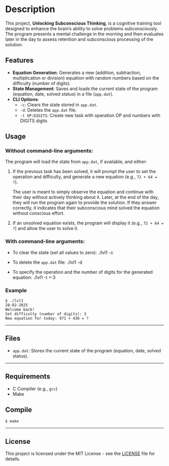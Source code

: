 # Description

This project, **Unlocking Subconscious Thinking**, is a cognitive training tool designed to enhance the brain’s ability to solve problems subconsciously. The program presents a mental challenge in the morning and then evaluates later in the day to assess retention and subconscious processing of the solution.

## Features

- **Equation Generation**: Generates a new (addition, subtraction, multiplication or division) equation with random numbers based on the difficulty (number of digits).
- **State Management**: Saves and loads the current state of the program (equation, date, solved status) in a file (`app.dat`).
- **CLI Options**:
  - `-c`: Clears the state stored in `app.dat`.
  - `-d`: Deletes the `app.dat` file.
  - `-t OP:DIGITS`:  Create new task with operation OP and numbers with DIGITS digits
  
## Usage

### Without command-line arguments:

The program will load the state from `app.dat`, if available, and either:

1. If the previous task has been solved, it will prompt the user to set the operation and difficulty, and generate a new equation (e.g., `72 + 64 = ?`).  
   
   The user is meant to simply observe the equation and continue with their day without actively thinking about it. Later, at the end of the day, they will run the program again to provide the solution. If they answer correctly, it indicates that their subconscious mind solved the equation without conscious effort.

2. If an unsolved equation exists, the program will display it (e.g., `72 + 64 = ?`) and allow the user to solve it.

### With command-line arguments:

- To clear the state (set all values to zero):
  ./lvl1 -c

- To delete the `app.dat` file:
  ./lvl1 -d

- To specify the operation and the number of digits for the generated equation:
  ./lvl1 -t +:3

### Example
```
$ ./lvl1
28-02-2025
Welcome back!
Set difficulty (number of digits): 3
New equation for today: 971 + 436 = ?
```
---

## Files

- `app.dat`: Stores the current state of the program (equation, date, solved status).

---

## Requirements

- C Compiler (e.g., `gcc`)
- Make

## Compile

```
$ make
```

---

## License

This project is licensed under the MIT License - see the [LICENSE](LICENSE) file for details.
